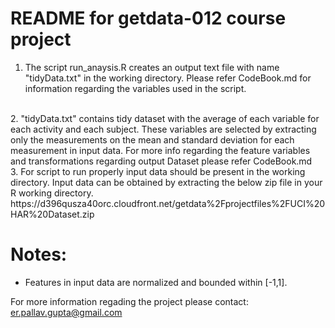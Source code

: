 README for getdata-012 course project 
===============================================

1. The script run_anaysis.R creates an output text file with name "tidyData.txt" in the working directory. Please refer  CodeBook.md for information regarding the variables used in the script.
<br>
2. "tidyData.txt" contains tidy dataset with the average of each variable for each activity and each subject.
These variables are selected by extracting only the measurements on the mean and standard deviation for each measurement in input data. For more info regarding the feature variables and transformations regarding output Dataset please refer CodeBook.md
<br>
3. For script to run properly input data should be present in the working directory. Input data can be obtained by extracting the below zip file in your R working directory.
https://d396qusza40orc.cloudfront.net/getdata%2Fprojectfiles%2FUCI%20HAR%20Dataset.zip 



Notes: 
======
- Features in input data are normalized and bounded within [-1,1].

For more information regading the project please contact: er.pallav.gupta@gmail.com

